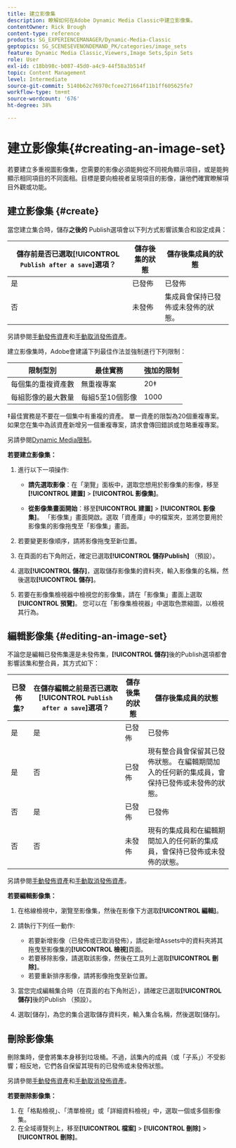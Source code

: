 ```yaml
---
title: 建立影像集
description: 瞭解如何在Adobe Dynamic Media Classic中建立影像集。
contentOwner: Rick Brough
content-type: reference
products: SG_EXPERIENCEMANAGER/Dynamic-Media-Classic
geptopics: SG_SCENESEVENONDEMAND_PK/categories/image_sets
feature: Dynamic Media Classic,Viewers,Image Sets,Spin Sets
role: User
exl-id: c18bb98c-b087-45d0-a4c9-44f58a3b514f
topic: Content Management
level: Intermediate
source-git-commit: 5140b62c76970cfcee271664f11b1ff605625fe7
workflow-type: tm+mt
source-wordcount: '676'
ht-degree: 38%

---
```


# 建立影像集{#creating-an-image-set}

若要建立多重視圖影像集，您需要的影像必須能夠從不同視角顯示項目，或是能夠顯示相同項目的不同面相。目標是要向檢視者呈現項目的影像，讓他們確實瞭解項目外觀或功能。

## 建立影像集 {#create}

當您建立集合時，儲存&#x200B;**之後的** Publish選項會以下列方式影響該集合和設定成員：

| 儲存前是否已選取&#x200B;**[!UICONTROL `Publish after a save`]**&#x200B;選項？ | 儲存後集的狀態 | 儲存後集成員的狀態 |
| --- | --- | --- |
| 是 | 已發佈 | 已發佈 |
| 否 | 未發佈 | 集成員會保持已發佈或未發佈的狀態。 |

另請參閱[手動發佈資產](publishing-files.md#manually_publishing_assets)和[手動取消發佈資產](publishing-files.md#manually_unpublishing_assets)。

建立影像集時，Adobe會建議下列最佳作法並強制進行下列限制：

| 限制型別 | 最佳實務 | 強加的限制 |
| --- | --- | --- |
| 每個集的重複資產數 | 無重複專案 | 20‡ |
| 每組影像的最大數量 | 每組5至10個影像 | 1000 |

‡最佳實務是不要在一個集中有重複的資產。 單一資產的限製為20個重複專案。 如果您在集中為該資產新增另一個重複專案，請求會傳回錯誤或忽略重複專案。

另請參閱[Dynamic Media限制](/help/using/limitations.md)。

**若要建立影像集：**

1. 進行以下一項操作:

   * **請先選取影像**：在「瀏覽」面板中，選取您想用於影像集的影像，移至&#x200B;**[!UICONTROL 建置]** > **[!UICONTROL 影像集]**。

   * **從影像集畫面開始**：移至&#x200B;**[!UICONTROL 建置]** > **[!UICONTROL 影像集]**。 「影像集」畫面開啟。選取「資產庫」中的檔案夾，並將您要用於影像集的影像拖曳至「影像集」畫面。

1. 若要變更影像順序，請將影像拖曳至新位置。
1. 在頁面的右下角附近，確定已選取&#x200B;**[!UICONTROL 儲存Publish]** （預設）。
1. 選取&#x200B;**[!UICONTROL 儲存]**，選取儲存影像集的資料夾，輸入影像集的名稱，然後選取&#x200B;**[!UICONTROL 儲存]**。
1. 若要在影像集檢視器中檢視您的影像集，請在「影像集」畫面上選取&#x200B;**[!UICONTROL 預覽]**。 您可以在「影像集檢視器」中選取色票縮圖，以檢視其行為。

## 編輯影像集 {#editing-an-image-set}

不論您是編輯已發佈集還是未發佈集，**[!UICONTROL 儲存]**&#x200B;後的Publish選項都會影響該集和整合員，其方式如下：

| 已發佈集? | 在儲存編輯之前是否已選取&#x200B;**[!UICONTROL `Publish after a save`]**&#x200B;選項？ | 儲存後集的狀態 | 儲存後集成員的狀態 |
| --- | --- | --- | --- |
| 是 | 是 | 已發佈 | 已發佈 |
| 是 | 否 | 已發佈 | 現有整合員會保留其已發佈狀態。 在編輯期間加入的任何新的集成員，會保持已發佈或未發佈的狀態。 |
| 否 | 是 | 已發佈 | 已發佈 |
| 否 | 否 | 未發佈 | 現有的集成員和在編輯期間加入的任何新的集成員，會保持已發佈或未發佈的狀態。 |

另請參閱[手動發佈資產](publishing-files.md#manually_publishing_assets)和[手動取消發佈資產](publishing-files.md#manually_unpublishing_assets)。

**若要編輯影像集：**

1. 在格線檢視中，瀏覽至影像集，然後在影像下方選取&#x200B;**[!UICONTROL 編輯]**。
1. 請執行下列任一動作:

   * 若要新增影像（已發佈或已取消發佈），請從新增Assets中的資料夾將其拖曳至影像集的&#x200B;**[!UICONTROL 檢視]**&#x200B;頁面。
   * 若要移除影像，請選取該影像，然後在工具列上選取&#x200B;**[!UICONTROL 刪除]**。
   * 若要重新排序影像，請將影像拖曳至新位置。

1. 當您完成編輯集合時（在頁面的右下角附近），請確定已選取&#x200B;**[!UICONTROL 儲存]**&#x200B;後的Publish （預設）。
1. 選取[儲存]&#x200B;**&#x200B;**，為您的集合選取儲存資料夾，輸入集合名稱，然後選取[儲存]&#x200B;**&#x200B;**。

## 刪除影像集

刪除集時，便會將集本身移到垃圾桶。不過，該集內的成員（或「子系」）不受影響；相反地，它們各自保留其現有的已發佈或未發佈狀態。

另請參閱[手動發佈資產](publishing-files.md#manually_publishing_assets)和[手動取消發佈資產](publishing-files.md#manually_unpublishing_assets)。

**若要刪除影像集：**

1. 在「格點檢視」、「清單檢視」或「詳細資料檢視」中，選取一個或多個影像集。
1. 在全域導覽列上，移至&#x200B;**[!UICONTROL 檔案]** > **[!UICONTROL 刪除]** > **[!UICONTROL 刪除]**。
